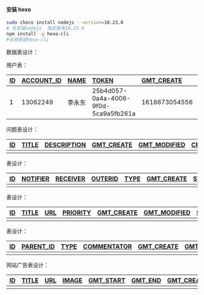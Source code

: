 ####  安装 hexo 

~~~bash
sudo choco install nodejs --version=10.23.0
# 先安装nodejs  指定版本10.23.0
npm install -g hexo-cli
#全局安装hexo-cli

~~~

 

数据表设计：

用户表：

| [ID ](http://10.0.54.2:8082/query.do?jsessionid=70d293eed0815adb24985141599ca178#) | [ACCOUNT_ID ](http://10.0.54.2:8082/query.do?jsessionid=70d293eed0815adb24985141599ca178#) | [NAME ](http://10.0.54.2:8082/query.do?jsessionid=70d293eed0815adb24985141599ca178#) | [TOKEN ](http://10.0.54.2:8082/query.do?jsessionid=70d293eed0815adb24985141599ca178#) | [GMT_CREATE ](http://10.0.54.2:8082/query.do?jsessionid=70d293eed0815adb24985141599ca178#) | [GMT_MODIFIED ](http://10.0.54.2:8082/query.do?jsessionid=70d293eed0815adb24985141599ca178#) | [BIO ](http://10.0.54.2:8082/query.do?jsessionid=70d293eed0815adb24985141599ca178#) | [AVATAR_URL ](http://10.0.54.2:8082/query.do?jsessionid=70d293eed0815adb24985141599ca178#) |
| :----------------------------------------------------------- | :----------------------------------------------------------- | :----------------------------------------------------------- | :----------------------------------------------------------- | :----------------------------------------------------------- | :----------------------------------------------------------- | :----------------------------------------------------------- | :----------------------------------------------------------- |
| 1                                                            | 13062249                                                     | 李永东                                                       | 25b4d057-0a4a-4006-9f0d-5ca9a5fb261a                         | 1618673054556                                                | 1618673270555                                                | *null*                                                       | https://avatars.githubusercontent.com/u/13062249?v=4         |



问题表设计：

| [ID ](http://10.0.54.2:8082/query.do?jsessionid=70d293eed0815adb24985141599ca178#) | [TITLE ](http://10.0.54.2:8082/query.do?jsessionid=70d293eed0815adb24985141599ca178#) | [DESCRIPTION ](http://10.0.54.2:8082/query.do?jsessionid=70d293eed0815adb24985141599ca178#) | [GMT_CREATE ](http://10.0.54.2:8082/query.do?jsessionid=70d293eed0815adb24985141599ca178#) | [GMT_MODIFIED ](http://10.0.54.2:8082/query.do?jsessionid=70d293eed0815adb24985141599ca178#) | [CREATOR ](http://10.0.54.2:8082/query.do?jsessionid=70d293eed0815adb24985141599ca178#) | [COMMENT_COUNT ](http://10.0.54.2:8082/query.do?jsessionid=70d293eed0815adb24985141599ca178#) | [VIEW_COUNT ](http://10.0.54.2:8082/query.do?jsessionid=70d293eed0815adb24985141599ca178#) | [LIKE_COUNT ](http://10.0.54.2:8082/query.do?jsessionid=70d293eed0815adb24985141599ca178#) | [TAG ](http://10.0.54.2:8082/query.do?jsessionid=70d293eed0815adb24985141599ca178#) |
| :----------------------------------------------------------- | :----------------------------------------------------------- | :----------------------------------------------------------- | :----------------------------------------------------------- | :----------------------------------------------------------- | :----------------------------------------------------------- | :----------------------------------------------------------- | :----------------------------------------------------------- | :----------------------------------------------------------- | :----------------------------------------------------------- |
|                                                              |                                                              |                                                              |                                                              |                                                              |                                                              |                                                              |                                                              |                                                              |                                                              |



表设计：

| [ID ](http://10.0.54.2:8082/query.do?jsessionid=70d293eed0815adb24985141599ca178#) | [NOTIFIER ](http://10.0.54.2:8082/query.do?jsessionid=70d293eed0815adb24985141599ca178#) | [RECEIVER ](http://10.0.54.2:8082/query.do?jsessionid=70d293eed0815adb24985141599ca178#) | [OUTERID ](http://10.0.54.2:8082/query.do?jsessionid=70d293eed0815adb24985141599ca178#) | [TYPE ](http://10.0.54.2:8082/query.do?jsessionid=70d293eed0815adb24985141599ca178#) | [GMT_CREATE ](http://10.0.54.2:8082/query.do?jsessionid=70d293eed0815adb24985141599ca178#) | [STATUS ](http://10.0.54.2:8082/query.do?jsessionid=70d293eed0815adb24985141599ca178#) | [NOTIFIER_NAME ](http://10.0.54.2:8082/query.do?jsessionid=70d293eed0815adb24985141599ca178#) | [OUTER_TITLE ](http://10.0.54.2:8082/query.do?jsessionid=70d293eed0815adb24985141599ca178#) |
| :----------------------------------------------------------- | :----------------------------------------------------------- | :----------------------------------------------------------- | :----------------------------------------------------------- | :----------------------------------------------------------- | :----------------------------------------------------------- | :----------------------------------------------------------- | :----------------------------------------------------------- | :----------------------------------------------------------- |
|                                                              |                                                              |                                                              |                                                              |                                                              |                                                              |                                                              |                                                              |                                                              |



表设计： 

| [ID ](http://10.0.54.2:8082/query.do?jsessionid=70d293eed0815adb24985141599ca178#) | [TITLE ](http://10.0.54.2:8082/query.do?jsessionid=70d293eed0815adb24985141599ca178#) | [URL ](http://10.0.54.2:8082/query.do?jsessionid=70d293eed0815adb24985141599ca178#) | [PRIORITY ](http://10.0.54.2:8082/query.do?jsessionid=70d293eed0815adb24985141599ca178#) | [GMT_CREATE ](http://10.0.54.2:8082/query.do?jsessionid=70d293eed0815adb24985141599ca178#) | [GMT_MODIFIED ](http://10.0.54.2:8082/query.do?jsessionid=70d293eed0815adb24985141599ca178#) | [STATUS ](http://10.0.54.2:8082/query.do?jsessionid=70d293eed0815adb24985141599ca178#) |
| :----------------------------------------------------------- | :----------------------------------------------------------- | :----------------------------------------------------------- | :----------------------------------------------------------- | :----------------------------------------------------------- | :----------------------------------------------------------- | :----------------------------------------------------------- |
|                                                              |                                                              |                                                              |                                                              |                                                              |                                                              |                                                              |

表设计：

| [ID ](http://10.0.54.2:8082/query.do?jsessionid=70d293eed0815adb24985141599ca178#) | [PARENT_ID ](http://10.0.54.2:8082/query.do?jsessionid=70d293eed0815adb24985141599ca178#) | [TYPE ](http://10.0.54.2:8082/query.do?jsessionid=70d293eed0815adb24985141599ca178#) | [COMMENTATOR ](http://10.0.54.2:8082/query.do?jsessionid=70d293eed0815adb24985141599ca178#) | [GMT_CREATE ](http://10.0.54.2:8082/query.do?jsessionid=70d293eed0815adb24985141599ca178#) | [GMT_MODIFIED ](http://10.0.54.2:8082/query.do?jsessionid=70d293eed0815adb24985141599ca178#) | [LIKE_COUNT ](http://10.0.54.2:8082/query.do?jsessionid=70d293eed0815adb24985141599ca178#) | [CONTENT ](http://10.0.54.2:8082/query.do?jsessionid=70d293eed0815adb24985141599ca178#) | [COMMENT_COUNT ](http://10.0.54.2:8082/query.do?jsessionid=70d293eed0815adb24985141599ca178#) |
| :----------------------------------------------------------- | :----------------------------------------------------------- | :----------------------------------------------------------- | :----------------------------------------------------------- | :----------------------------------------------------------- | :----------------------------------------------------------- | :----------------------------------------------------------- | :----------------------------------------------------------- | :----------------------------------------------------------- |
|                                                              |                                                              |                                                              |                                                              |                                                              |                                                              |                                                              |                                                              |                                                              |

网站广告表设计：

| [ID ](http://10.0.54.2:8082/query.do?jsessionid=70d293eed0815adb24985141599ca178#) | [TITLE ](http://10.0.54.2:8082/query.do?jsessionid=70d293eed0815adb24985141599ca178#) | [URL ](http://10.0.54.2:8082/query.do?jsessionid=70d293eed0815adb24985141599ca178#) | [IMAGE ](http://10.0.54.2:8082/query.do?jsessionid=70d293eed0815adb24985141599ca178#) | [GMT_START ](http://10.0.54.2:8082/query.do?jsessionid=70d293eed0815adb24985141599ca178#) | [GMT_END ](http://10.0.54.2:8082/query.do?jsessionid=70d293eed0815adb24985141599ca178#) | [GMT_CREATE ](http://10.0.54.2:8082/query.do?jsessionid=70d293eed0815adb24985141599ca178#) | [GMT_MODIFIED ](http://10.0.54.2:8082/query.do?jsessionid=70d293eed0815adb24985141599ca178#) | [STATUS ](http://10.0.54.2:8082/query.do?jsessionid=70d293eed0815adb24985141599ca178#) | [POS ](http://10.0.54.2:8082/query.do?jsessionid=70d293eed0815adb24985141599ca178#) |
| :----------------------------------------------------------- | :----------------------------------------------------------- | :----------------------------------------------------------- | :----------------------------------------------------------- | :----------------------------------------------------------- | :----------------------------------------------------------- | :----------------------------------------------------------- | :----------------------------------------------------------- | :----------------------------------------------------------- | :----------------------------------------------------------- |
|                                                              |                                                              |                                                              |                                                              |                                                              |                                                              |                                                              |                                                              |                                                              |                                                              |


